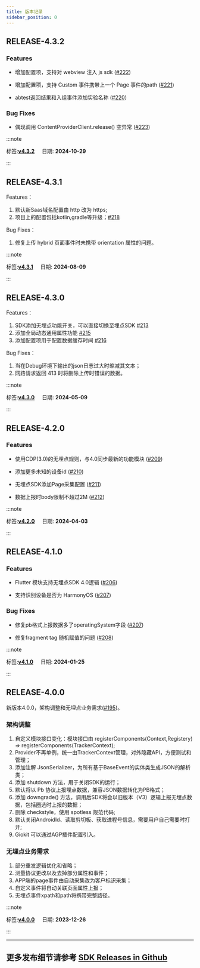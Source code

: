 ```yaml
---
title: 版本记录
sidebar_position: 0
---
```

## RELEASE-4.3.2
### Features

- 增加配置项，支持对 webview 注入 js sdk  ([#222](https://github.com/growingio/growingio-sdk-android-autotracker/pull/222))

- 增加配置项，支持 Custom 事件携带上一个 Page 事件的path ([#221](https://github.com/growingio/growingio-sdk-android-autotracker/pull/221))

- abtest返回结果和入组事件添加实验名称 ([#220](https://github.com/growingio/growingio-sdk-android-autotracker/pull/220))

### Bug Fixes

- 偶现调用 ContentProviderClient.release() 空异常  ([#223](https://github.com/growingio/growingio-sdk-android-autotracker/pull/223))

:::note 

 标签:**[v4.3.2](https://github.com/growingio/growingio-sdk-android-autotracker/releases/tag/v4.3.2)** &nbsp;&nbsp;&nbsp;&nbsp;日期: **2024-10-29** 

:::

## RELEASE-4.3.1
Features：
1. 默认新Saas域名配置由 http 改为 https;
2. 项目上的配置包括kotlin,gradle等升级；[#218](https://github.com/growingio/growingio-sdk-android-autotracker/pull/218)

Bug Fixes：
1. 修复上传 hybrid 页面事件时未携带 orientation 属性的问题。

:::note 

 标签:**[v4.3.1](https://github.com/growingio/growingio-sdk-android-autotracker/releases/tag/v4.3.1)** &nbsp;&nbsp;&nbsp;&nbsp;日期: **2024-08-09** 

:::

## RELEASE-4.3.0
Features：
1. SDK添加无埋点功能开关，可以直接切换至埋点SDK [#213](https://github.com/growingio/growingio-sdk-android-autotracker/pull/213)
2. 添加全局动态通用属性功能 [#215](https://github.com/growingio/growingio-sdk-android-autotracker/pull/215)
3. 添加配置项用于配置数据缓存时间 [#216](https://github.com/growingio/growingio-sdk-android-autotracker/pull/216)

Bug Fixes：
1. 当在Debug环境下输出的json日志过大时缩减其文本；
2. 网路请求返回 413 时将删除上传时错误的数据。

:::note 

 标签:**[v4.3.0](https://github.com/growingio/growingio-sdk-android-autotracker/releases/tag/v4.3.0)** &nbsp;&nbsp;&nbsp;&nbsp;日期: **2024-05-09** 

:::

## RELEASE-4.2.0
### Features

- 使用CDP(3.0)的无埋点规则，与4.0同步最新的功能模块 ([#209](https://github.com/growingio/growingio-sdk-android-autotracker/pull/209))

- 添加更多未知的设备id ([#210](https://github.com/growingio/growingio-sdk-android-autotracker/pull/210))

- 无埋点SDK添加Page采集配置 ([#211](https://github.com/growingio/growingio-sdk-android-autotracker/pull/211))

- 数据上报时body限制不超过2M ([#212](https://github.com/growingio/growingio-sdk-android-autotracker/pull/212))

:::note 

 标签:**[v4.2.0](https://github.com/growingio/growingio-sdk-android-autotracker/releases/tag/v4.2.0)** &nbsp;&nbsp;&nbsp;&nbsp;日期: **2024-04-03** 

:::

## RELEASE-4.1.0
### Features

- Flutter 模块支持无埋点SDK 4.0逻辑  ([#206](https://github.com/growingio/growingio-sdk-android-autotracker/pull/206))

- 支持识别设备是否为 HarmonyOS ([#207](https://github.com/growingio/growingio-sdk-android-autotracker/pull/207))

### Bug Fixes

- 修复pb格式上报数据多了operatingSystem字段 ([#207](https://github.com/growingio/growingio-sdk-android-autotracker/pull/207))

- 修复fragment tag 随机赋值的问题 ([#208](https://github.com/growingio/growingio-sdk-android-autotracker/pull/208))

:::note 

 标签:**[v4.1.0](https://github.com/growingio/growingio-sdk-android-autotracker/releases/tag/v4.1.0)** &nbsp;&nbsp;&nbsp;&nbsp;日期: **2024-01-25** 

:::

## RELEASE-4.0.0
新版本4.0.0，架构调整和无埋点业务需求([#195](https://github.com/growingio/growingio-sdk-android-autotracker/pull/195))。

### 架构调整
1. 自定义模块接口变化：模块接口由 registerComponents(Context,Registery) => registerComponents(TrackerContext);
2. Provider不再单例，统一由TrackerContext管理，对外隐藏API，方便测试和管理；
3. 添加注解 JsonSerializer，为所有基于BaseEvent的实体类生成JSON的解析类；
4. 添加 shutdown 方法，用于关闭SDK的运行；
5. 默认将以 Pb 协议上报埋点数据，兼容JSON数据转化为PB格式；
6. 添加 downgrade() 方法，调用后SDK将会以旧版本（V3）逻辑上报无埋点数据，包括圈选时上报的数据；
7. 删除 checkstyle，使用 spotless 规范代码;
8. 默认关闭AndroidId、读取剪切板、获取进程号信息，需要用户自己需要时打开;
9. Giokit 可以通过AGP插件配置引入。

### 无埋点业务需求
1. 部分重发逻辑优化和省略；
2. 测量协议更改以及去掉部分属性和事件；
3. APP端的page事件由自动采集改为客户标识采集；
4. 自定义事件将自动关联页面属性上报；
5. 无埋点事件xpath和path将携带完整路径。

:::note 

 标签:**[v4.0.0](https://github.com/growingio/growingio-sdk-android-autotracker/releases/tag/v4.0.0)** &nbsp;&nbsp;&nbsp;&nbsp;日期: **2023-12-26** 

:::

---
## 更多发布细节请参考 [SDK Releases in Github](https://github.com/growingio/growingio-sdk-android-autotracker/releases)